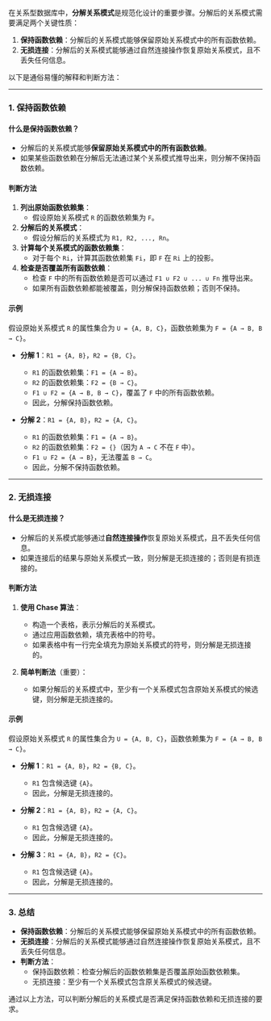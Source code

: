 在关系型数据库中，**分解关系模式**是规范化设计的重要步骤。分解后的关系模式需要满足两个关键性质：
1. **保持函数依赖**：分解后的关系模式能够保留原始关系模式中的所有函数依赖。
2. **无损连接**：分解后的关系模式能够通过自然连接操作恢复原始关系模式，且不丢失任何信息。

以下是通俗易懂的解释和判断方法：

---

### **1. 保持函数依赖**
#### **什么是保持函数依赖？**
- 分解后的关系模式能够**保留原始关系模式中的所有函数依赖**。
- 如果某些函数依赖在分解后无法通过某个关系模式推导出来，则分解不保持函数依赖。

#### **判断方法**
1. **列出原始函数依赖集**：
   - 假设原始关系模式 `R` 的函数依赖集为 `F`。
2. **分解后的关系模式**：
   - 假设分解后的关系模式为 `R1, R2, ..., Rn`。
3. **计算每个关系模式的函数依赖集**：
   - 对于每个 `Ri`，计算其函数依赖集 `Fi`，即 `F` 在 `Ri` 上的投影。
4. **检查是否覆盖所有函数依赖**：
   - 检查 `F` 中的所有函数依赖是否可以通过 `F1 ∪ F2 ∪ ... ∪ Fn` 推导出来。
   - 如果所有函数依赖都能被覆盖，则分解保持函数依赖；否则不保持。

#### **示例**
假设原始关系模式 `R` 的属性集合为 `U = {A, B, C}`，函数依赖集为 `F = {A → B, B → C}`。

- **分解 1**：`R1 = {A, B}`，`R2 = {B, C}`。
  - `R1` 的函数依赖集：`F1 = {A → B}`。
  - `R2` 的函数依赖集：`F2 = {B → C}`。
  - `F1 ∪ F2 = {A → B, B → C}`，覆盖了 `F` 中的所有函数依赖。
  - 因此，分解保持函数依赖。

- **分解 2**：`R1 = {A, B}`，`R2 = {A, C}`。
  - `R1` 的函数依赖集：`F1 = {A → B}`。
  - `R2` 的函数依赖集：`F2 = {}`（因为 `A → C` 不在 `F` 中）。
  - `F1 ∪ F2 = {A → B}`，无法覆盖 `B → C`。
  - 因此，分解不保持函数依赖。

---

### **2. 无损连接**
#### **什么是无损连接？**
- 分解后的关系模式能够通过**自然连接操作**恢复原始关系模式，且不丢失任何信息。
- 如果连接后的结果与原始关系模式一致，则分解是无损连接的；否则是有损连接的。

#### **判断方法**
1. **使用 Chase 算法**：
   - 构造一个表格，表示分解后的关系模式。
   - 通过应用函数依赖，填充表格中的符号。
   - 如果表格中有一行完全填充为原始关系模式的符号，则分解是无损连接的。

2. **简单判断法**（重要）：
   - 如果分解后的关系模式中，至少有一个关系模式包含原始关系模式的候选键，则分解是无损连接的。

#### **示例**
假设原始关系模式 `R` 的属性集合为 `U = {A, B, C}`，函数依赖集为 `F = {A → B, B → C}`。

- **分解 1**：`R1 = {A, B}`，`R2 = {B, C}`。
  - `R1` 包含候选键 `{A}`。
  - 因此，分解是无损连接的。

- **分解 2**：`R1 = {A, B}`，`R2 = {A, C}`。
  - `R1` 包含候选键 `{A}`。
  - 因此，分解是无损连接的。

- **分解 3**：`R1 = {A, B}`，`R2 = {C}`。
  - `R1` 包含候选键 `{A}`。
  - 因此，分解是无损连接的。

---

### **3. 总结**
- **保持函数依赖**：分解后的关系模式能够保留原始关系模式中的所有函数依赖。
- **无损连接**：分解后的关系模式能够通过自然连接操作恢复原始关系模式，且不丢失任何信息。
- **判断方法**：
  - 保持函数依赖：检查分解后的函数依赖集是否覆盖原始函数依赖集。
  - 无损连接：至少有一个关系模式包含原关系模式的候选键。

通过以上方法，可以判断分解后的关系模式是否满足保持函数依赖和无损连接的要求。